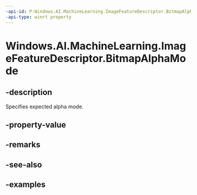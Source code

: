 ```yaml
---
-api-id: P:Windows.AI.MachineLearning.ImageFeatureDescriptor.BitmapAlphaMode
-api-type: winrt property
---
```


<!-- Property syntax.
public BitmapAlphaMode BitmapAlphaMode { get; }
-->

# Windows.AI.MachineLearning.ImageFeatureDescriptor.BitmapAlphaMode

## -description
Specifies expected alpha mode.
## -property-value

## -remarks

## -see-also

## -examples
